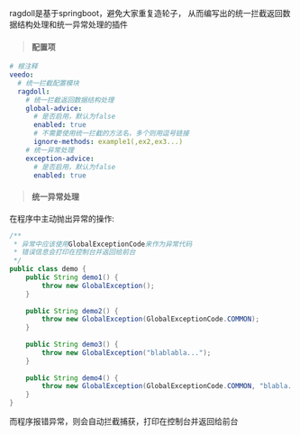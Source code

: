 ragdoll是基于springboot，避免大家重复造轮子，
从而编写出的统一拦截返回数据结构处理和统一异常处理的插件
<br>

> #### 配置项
```yaml
# 根注释
veedo:
  # 统一拦截配置模块
  ragdoll:
    # 统一拦截返回数据结构处理
    global-advice:
      # 是否启用，默认为false
      enabled: true
      # 不需要使用统一拦截的方法名，多个则用逗号链接
      ignore-methods: example1(,ex2,ex3...)
    # 统一异常处理
    exception-advice:
      # 是否启用，默认为false
      enabled: true
```
> #### 统一异常处理
在程序中主动抛出异常的操作:
```java
/**
 * 异常中应该使用GlobalExceptionCode来作为异常代码
 * 错误信息会打印在控制台并返回给前台
 */
public class demo {
    public String demo1() {
        throw new GlobalException();
    }
    
    public String demo2() {
        throw new GlobalException(GlobalExceptionCode.COMMON);
    }
    
    public String demo3() {
        throw new GlobalException("blablabla...");
    }
        
    public String demo4() {
        throw new GlobalException(GlobalExceptionCode.COMMON, "blabla...");
    }
}
```
而程序报错异常，则会自动拦截捕获，打印在控制台并返回给前台
